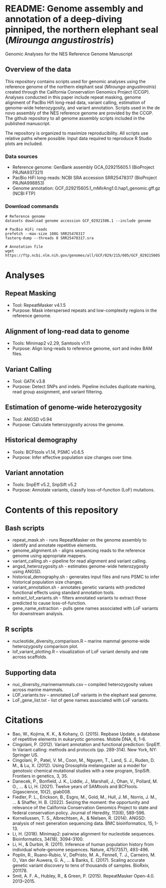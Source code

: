 # README: Genome assembly and annotation of a deep-diving pinniped, the northern elephant seal (*Mirounga angustirostris*)
Genomic Analyses for the NES Reference Genome Manuscript 

## Overview of the data

This repository contains scripts used for genomic analyses using the reference genome of the northern elephant seal (*Mirounga angustirostris*) created through the California Conservation Genomics Project (CCGP). Analyses conducted in this paper include repeat masking, genome alignment of PacBio Hifi long-read data, variant calling, estimation of genome-wide heterozygosity, and variant annotation. Scripts used in the de novo assembly of the NES reference genome are provided by the CCGP. The github repository to all genome assembly scripts included in the published manuscript. 

The repository is organized to maximize reproducibility. All scripts use relative paths where possible. Input data required to reproduce R Studio plots are included.

### Data sources
- Reference genome: GenBank assembly GCA_029215605.1 (BioProject PRJNA937321)
- PacBio HiFi long-reads: NCBI SRA accession SRR25478317 (BioProject PRJNA998853)
- Genome annotation: GCF_029215605.1_mMirAng1.0.hap1_genomic.gff.gz (NCBI FTP)

### Download commands

```
# Reference genome
datasets download genome accession GCF_02921506.1 --include genome
```
```
# PacBio HiFi reads
prefetch --max-size 100G SRR25478317
fasterq-dump --threads 8 SRR25478317.sra
```
```
# Annotation file
wget https://ftp.ncbi.nlm.nih.gov/genomes/all/GCF/029/215/605/GCF_029215605.1_mMirAng1.0.hap1/GCF_029215605.1_mMirAng1.0.hap1_genomic.gff.gz
```

# Analyses

## Repeat Masking
- Tool: RepeatMasker v4.1.5
- Purpose: Mask interspersed repeats and low-complexity regions in the reference genome.

## Alignment of long-read data to genome
- Tools: Minimap2 v2.29, Samtools v1.11
- Purpose: Align long-reads to reference genome, sort and index BAM files.

## Variant Calling
- Tool: GATK v3.8
- Purpose: Detect SNPs and indels. Pipeline includes duplicate marking, read group assignment, and variant filtering.

## Estimation of genome-wide heterozygosity
- Tool: ANGSD v0.94
- Purpose: Calculate heterozygosity across the genome.

## Historical demography
- Tools: BCFtools v1.14, PSMC v0.6.5
- Purpose: Infer effective population size changes over time.

## Variant annotation
- Tools: SnpEff v5.2, SnpSift v5.2
- Purpose: Annotate variants, classify loss-of-function (LoF) mutations.

# Contents of this repository

## Bash scripts
- repeat_mask.sh - runs RepeatMasker on the genome assembly to identify and annotate repetitive elements.
- genome_alignment.sh - aligns sequencing reads to the reference genome using appropriate mappers.
- variant_calling.sh – pipeline for read alignment and variant calling.
- angsd_heterozygosity.sh - estimates genome-wide heterozygosity using ANGSD.
- historical_demography.sh - generates input files and runs PSMC to infer historical population size changes.
- variant_annotation.sh - annotates genetic variants with predicted functional effects using standard annotation tools.
- extract_lof_variants.sh - filters annotated variants to extract those predicted to cause loss-of-function.
- gene_name_extraction - pulls gene names associated with LoF variants for downstream analysis.

## R scripts
- nucleotide_diversity_comparison.R – marine mammal genome-wide heterozygosity comparison plot.
- lof_variant_plotting.R – visualization of LoF variant density and rate across scaffolds.

## Supporting data
- nuc_diversity_marinemammals.csv – compiled heterozygosity values across marine mammals.
- LOF_variants.tsv – annotated LoF variants in the elephant seal genome.
- LoF_gene_list.txt - list of gene names associated with LoF variants. 

# Citations
- Bao, W., Kojima, K. K., & Kohany, O. (2015). Repbase Update, a database of repetitive elements in eukaryotic genomes. Mobile DNA, 6, 1-6.
- Cingolani, P. (2012). Variant annotation and functional prediction: SnpEff. In Variant calling: methods and protocols (pp. 289-314). New York, NY: Springer US.
- Cingolani, P., Patel, V. M., Coon, M., Nguyen, T., Land, S. J., Ruden, D. M., & Lu, X. (2012). Using Drosophila melanogaster as a model for genotoxic chemical mutational studies with a new program, SnpSift. Frontiers in genetics, 3, 35.
- Danecek, P., Bonfield, J. K., Liddle, J., Marshall, J., Ohan, V., Pollard, M. O., ... & Li, H. (2021). Twelve years of SAMtools and BCFtools. Gigascience, 10(2), giab008.
- Fiedler, P. L., Erickson, B., Esgro, M., Gold, M., Hull, J. M., Norris, J. M., ... & Shaffer, H. B. (2022). Seizing the moment: the opportunity and relevance of the California Conservation Genomics Project to state and federal conservation policy. Journal of Heredity, 113(6), 589-596.
- Korneliussen, T. S., Albrechtsen, A., & Nielsen, R. (2014). ANGSD: analysis of next generation sequencing data. BMC bioinformatics, 15, 1-13.
- Li, H. (2018). Minimap2: pairwise alignment for nucleotide sequences. Bioinformatics, 34(18), 3094-3100.
- Li, H., & Durbin, R. (2011). Inference of human population history from individual whole-genome sequences. Nature, 475(7357), 493-496.
- Poplin, R., Ruano-Rubio, V., DePristo, M. A., Fennell, T. J., Carneiro, M. O., Van der Auwera, G. A., ... & Banks, E. (2017). Scaling accurate genetic variant discovery to tens of thousands of samples. BioRxiv, 201178.
- Smit, A. F. A., Hubley, R., & Green, P. (2015). RepeatMasker Open-4.0. 2013–2015.

